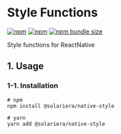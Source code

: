 # Style Functions

[![npm](https://img.shields.io/npm/v/@solariera/native-style)](https://www.npmjs.com/package/@solariera/native-style)
[![npm](https://img.shields.io/npm/dw/@solariera/native-style)](https://www.npmjs.com/package/@solariera/native-style)
[![npm bundle size](https://img.shields.io/bundlephobia/min/@solariera/native-style)](https://bundlephobia.com/result?p=@solariera/native-style)

Style functions for ReactNative

## 1. Usage

### 1-1. Installation

```console
# npm
npm install @solariera/native-style
```

```console
# yarn
yarn add @solariera/native-style
```
